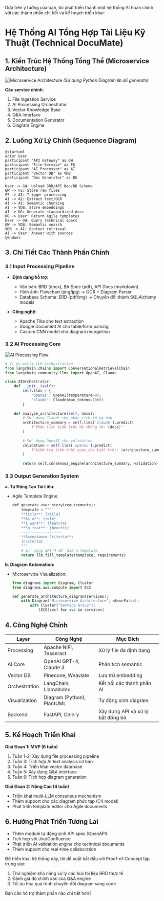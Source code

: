 Dựa trên ý tưởng của bạn, tôi phát triển thành một hệ thống AI hoàn chỉnh với các thành phần chi tiết và kế hoạch triển khai:

# **Hệ Thống AI Tổng Hợp Tài Liệu Kỹ Thuật (Technical DocuMate)**

## **1. Kiến Trúc Hệ Thống Tổng Thể (Microservice Architecture)**
![Microservice Architecture](https://via.placeholder.com/800x600.png?text=Microservice+Architecture+Diagram)
*(Sử dụng Python Diagram lib để generate)*

**Các service chính:**
1. File Ingestion Service
2. AI Processing Orchestrator
3. Vector Knowledge Base 
4. Q&A Interface
5. Documentation Generator
6. Diagram Engine

## **2. Luồng Xử Lý Chính (Sequence Diagram)**
```plantuml
@startuml
actor User
participant "API Gateway" as GW
participant "File Service" as FS
participant "AI Processor" as AI
participant "Vector DB" as VDB
participant "Doc Generator" as DG

User -> GW: Upload BRD/API Doc/DB Schema
GW -> FS: Store raw files
FS -> AI: Trigger processing
AI -> AI: Extract text/OCR
AI -> AI: Semantic chunking
AI -> VDB: Store embeddings
AI -> DG: Generate standardized docs
DG -> User: Return Agile templates
User -> GW: Query technical specs
GW -> VDB: Semantic search
VDB -> AI: Context retrieval
AI -> User: Answer with sources
@enduml
```

## **3. Chi Tiết Các Thành Phần Chính**

### **3.1 Input Processing Pipeline**
- **Định dạng hỗ trợ:**
  - Văn bản: BRD (docx), BA Spec (pdf), API Docs (markdown)
  - Hình ảnh: Flowchart (png/jpg) → OCR + Diagram Parser
  - Database Schema: ERD (pdf/img) → Chuyển đổi thành SQLAlchemy models

- **Công nghệ:**
  - Apache Tika cho text extraction
  - Google Document AI cho table/form parsing
  - Custom CNN model cho diagram recognition

### **3.2 AI Processing Core**
![AI Processing Flow]()
```python
# Ví dụ multi-LLM orchestration
from langchain.chains import ConversationalRetrievalChain
from langchain_community.llms import OpenAI, Claude

class AIOrchestrator:
    def __init__(self):
        self.llms = {
            'openai': OpenAI(temperature=0),
            'claude': Claude(max_tokens=1000)
        }
        
    def analyze_architecture(self, docs):
        # Sử dụng Claude cho phân tích tổng hợp
        architecture_summary = self.llms['claude'].predict(
            f"Phân tích kiến trúc hệ thống từ: {docs}"
        )
        
        # Sử dụng OpenAI cho validation
        validation = self.llms['openai'].predict(
            f"Kiểm tra tính nhất quán của kiến trúc: {architecture_summary}"
        )
        
        return self.consensus_engine(architecture_summary, validation)
```

### **3.3 Output Generation System**
**a. Tự Động Tạo Tài Liệu:**
- Agile Template Engine:
  ```python
  def generate_user_story(requirements):
      template = """
      **Title**: {title}
      **As a**: {role}
      **I want**: {feature}
      **So that**: {benefit}
      -------------------
      **Acceptance Criteria**:
      {criteria}
      """
      # Sử dụng GPT-4 để điền template
      return llm.fill_template(template, requirements)
  ```

**b. Diagram Automation:**
- Microservice Visualization:
  ```python
  from diagrams import Diagram, Cluster
  from diagrams.aws.compute import ECS

  def generate_architecture_diagram(services):
      with Diagram("Microservice Architecture", show=False):
          with Cluster("Service Group"):
              [ECS(svc) for svc in services]
  ```

## **4. Công Nghệ Chính**

| Layer           | Công Nghệ                  | Mục Đích                           |
|-----------------|---------------------------|-----------------------------------|
| Processing      | Apache NiFi, Tesseract    | Xử lý file đa định dạng           |
| AI Core         | OpenAI GPT-4, Claude 3    | Phân tích semantic                 |
| Vector DB       | Pinecone, Weaviate        | Lưu trữ embedding                 |
| Orchestration   | LangChain, LlamaIndex     | Kết nối các thành phần AI         |
| Visualization   | Diagram (Python), PlantUML| Tự động sinh diagram              |
| Backend         | FastAPI, Celery           | Xây dựng API và xử lý bất đồng bộ |

## **5. Kế Hoạch Triển Khai**

**Giai Đoạn 1: MVP (6 tuần)**
1. Tuần 1-2: Xây dựng file processing pipeline
2. Tuần 3: Tích hợp AI text analysis cơ bản
3. Tuần 4: Triển khai vector database
4. Tuần 5: Xây dựng Q&A interface
5. Tuần 6: Tích hợp diagram generation

**Giai Đoạn 2: Nâng Cao (4 tuần)**
- Triển khai multi-LLM consensus mechanism
- Thêm support cho các diagram phức tạp (C4 model)
- Phát triển template editor cho Agile documents

## **6. Hướng Phát Triển Tương Lai**
- Thêm module tự động sinh API spec (OpenAPI)
- Tích hợp với Jira/Confluence
- Phát triển AI validation engine cho technical documents
- Thêm support cho real-time collaboration

Để triển khai hệ thống này, tôi đề xuất bắt đầu với Proof-of-Concept tập trung vào:
1. Thử nghiệm khả năng xử lý các loại tài liệu BRD thực tế
2. Đánh giá độ chính xác của Q&A engine
3. Tối ưu hóa quá trình chuyển đổi diagram sang code

Bạn cần hỗ trợ thêm phần nào chi tiết hơn?